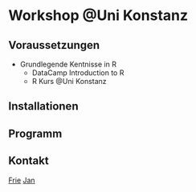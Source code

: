 # Workshop @Uni Konstanz

## Voraussetzungen
- Grundlegende Kentnisse in R
    - DataCamp Introduction to R
    - R Kurs @Uni Konstanz

## Installationen


## Programm

## Kontakt
[Frie](mailto:friedrike.p@correlaid.org)
[Jan](mailto:jan.d@correlaid.org)
